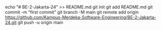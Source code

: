 echo "# BE-2-Jakarta-24" >> README.md
  git init
  git add README.md
  git commit -m "first commit"
  git branch -M main
  git remote add origin https://github.com/Kampus-Merdeka-Software-Engineering/BE-2-Jakarta-24.git
  git push -u origin main
  